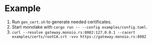 # Example
1. Run `gen_cert.sh` to generate needed certificates.
2. Start monolake with `cargo run -- --config examples/config.toml`.
3. `curl --resolve gateway.monoio.rs:8082:127.0.0.1 --cacert examples/certs/rootCA.crt -vvv https://gateway.monoio.rs:8082`